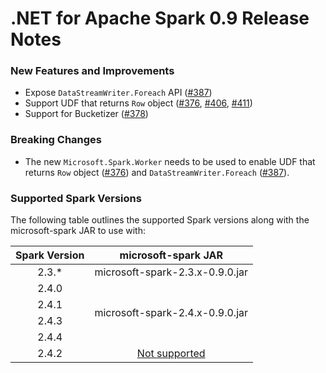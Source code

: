 # .NET for Apache Spark 0.9 Release Notes

### New Features and Improvements

* Expose `DataStreamWriter.Foreach` API ([#387](https://github.com/dotnet/spark/pull/387))
* Support UDF that returns `Row` object ([#376](https://github.com/dotnet/spark/pull/376), [#406](https://github.com/dotnet/spark/pull/406), [#411](https://github.com/dotnet/spark/pull/411))
* Support for Bucketizer ([#378](https://github.com/dotnet/spark/pull/378))

### Breaking Changes
* The new `Microsoft.Spark.Worker` needs to be used to enable UDF that returns `Row` object ([#376](https://github.com/dotnet/spark/pull/376)) and `DataStreamWriter.Foreach` ([#387](https://github.com/dotnet/spark/pull/387)).

### Supported Spark Versions

The following table outlines the supported Spark versions along with the microsoft-spark JAR to use with:

<table>
    <thead>
        <tr>
            <th>Spark Version</th>
            <th>microsoft-spark JAR</th>
        </tr>
    </thead>
    <tbody align="center">
        <tr>
            <td>2.3.*</td>
            <td>microsoft-spark-2.3.x-0.9.0.jar</td>
        </tr>
        <tr>
            <td>2.4.0</td>
            <td rowspan=4>microsoft-spark-2.4.x-0.9.0.jar</td>
        </tr>
        <tr>
            <td>2.4.1</td>
        </tr>
        <tr>
            <td>2.4.3</td>
        </tr>
        <tr>
            <td>2.4.4</td>
        </tr>
        <tr>
            <td>2.4.2</td>
            <td><a href="https://github.com/dotnet/spark/issues/60">Not supported</a></td>
        </tr>
    </tbody>
</table>
